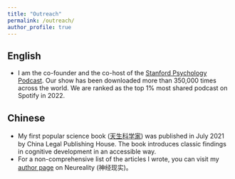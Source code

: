 ```yaml
---
title: "Outreach"
permalink: /outreach/
author_profile: true
---
```


English 
--------
- I am the co-founder and the co-host of the [Stanford Psychology Podcast](https://www.stanfordpsychologypodcast.com/). Our show has been downloaded more than 350,000 times across the world. We are ranked as the top 1% most shared podcast on Spotify in 2022. 

Chinese 
--------
- My first popular science book ([天生科学家](http://product.dangdang.com/29273084.html)) was published in July 2021 by China Legal Publishing House. The book introduces classic findings in cognitive development in an accessible way. 
- For a non-comprehensive list of the articles I wrote, you can visit my [author page](https://neu-reality.com/author/anjie/) on Neureality (神经现实)。